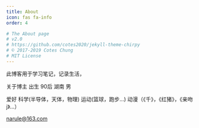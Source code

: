 ```yaml
---
title: About
icon: fas fa-info
order: 4

# The About page
# v2.0
# https://github.com/cotes2020/jekyll-theme-chirpy
# © 2017-2019 Cotes Chung
# MIT License
---
```


此博客用于学习笔记，记录生活，

关于博主
出生
90后 湖南 男


爱好
科学(半导体，天体，物理)
运动(篮球，跑步...)
动漫（《千》，《红猪》，《亲吻j》...）

narule@163.com
